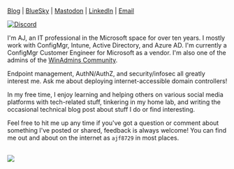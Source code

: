 [Blog](https://anthonyfontanez.com/) | [BlueSky](https://bsky.app/profile/ajf8729.com) | [Mastodon](https://infosec.exchange/@ajf8729) | [LinkedIn](https://linkedin.com/in/ajf8729)
| [Email](mailto:ajf@anthonyfontanez.com)

<a href="https://discord.gg/winadmins">
    <img alt="Discord" src="https://img.shields.io/discord/618712310185197588?label=Join%20WinAdmins&logo=discord&style=flat-square" target="_blank" />
</a>

I'm AJ, an IT professional in the Microsoft space for over ten years. I mostly work with ConfigMgr, Intune, Active Directory, and Azure AD. I'm currently a ConfigMgr Customer Engineer for Microsoft as a vendor. I'm also one of the admins of the [WinAdmins Community](https://winadmins.io/).

Endpoint management, AuthN/AuthZ, and security/infosec all greatly interest me. Ask me about deploying internet-accessible domain controllers!

In my free time, I enjoy learning and helping others on various social media platforms with tech-related stuff, tinkering in my home lab, and writing the occasional technical blog post about stuff I do or find interesting.

Feel free to hit me up any time if you've got a question or comment about something I've posted or shared, feedback is always welcome! You can find me out and about on the internet as `ajf8729` in most places.

<br />

<img src="https://github-readme-stats.vercel.app/api?username=ajf8729&count_private=true&show_icons=true&theme=dark" />
